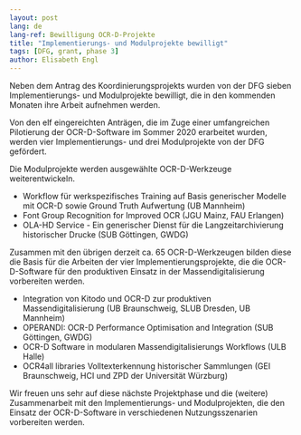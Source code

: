 ```yaml
---
layout: post
lang: de
lang-ref: Bewilligung OCR-D-Projekte
title: "Implementierungs- und Modulprojekte bewilligt"
tags: [DFG, grant, phase 3]
author: Elisabeth Engl
---
```


Neben dem Antrag des Koordinierungsprojekts wurden von der DFG sieben Implementierungs- 
und Modulprojekte bewilligt, die in den kommenden Monaten ihre Arbeit aufnehmen werden.


Von den elf eingereichten Anträgen, die im Zuge einer umfangreichen Pilotierung der 
OCR-D-Software im Sommer 2020 erarbeitet wurden, werden vier Implementierungs- und drei 
Modulprojekte von der DFG gefördert. 

Die Modulprojekte werden ausgewählte OCR-D-Werkzeuge weiterentwickeln.
* Workflow für werkspezifisches Training auf Basis generischer Modelle mit OCR-D sowie Ground Truth Aufwertung (UB Mannheim)
* Font Group Recognition for Improved OCR (JGU Mainz, FAU Erlangen)
* OLA-HD Service - Ein generischer Dienst für die Langzeitarchivierung historischer Drucke (SUB Göttingen, GWDG)

Zusammen mit den übrigen derzeit ca. 65 OCR-D-Werkzeugen bilden diese die Basis für die
Arbeiten der vier Implementierungsprojekte, die die OCR-D-Software für
den produktiven Einsatz in der Massendigitalisierung vorbereiten werden. 
* Integration von Kitodo und OCR-D zur produktiven Massendigitalisierung (UB Braunschweig, SLUB Dresden, UB Mannheim)
* OPERANDI: OCR-D Performance Optimisation and Integration (SUB Göttingen, GWDG)
* OCR-D Software in modularen Massendigitalisierungs Workflows (ULB Halle)
* OCR4all libraries Volltexterkennung historischer Sammlungen (GEI Braunschweig, HCI und ZPD der Universität Würzburg)

Wir freuen uns sehr auf diese nächste Projektphase und die (weitere) Zusammenarbeit mit den Implementierungs- und 
Modulprojekten, die den Einsatz der OCR-D-Software in verschiedenen Nutzungsszenarien
vorbereiten werden. 
